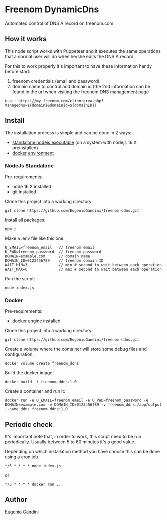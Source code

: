 # Freenom DynamicDns

Automated control of DNS A record on freenom.com

## How it works

This node script works with Puppeteer and it executes the same operations that a normal user will do when he/she edits the DNS A record.

For this to work properly it's important to have these information handy before start:
1) freenom credentials (email and password)
2) domain name to control and domain id (the 2nd information can be found in the url when visiting the freenom DNS management page
```
e.g.: https://my.freenom.com/clientarea.php?managedns=${domain}&domainid=${domainID})
```

## Install

The installation process is simple and can be done in 2 ways:
- [standalone nodejs executable](#nodejs-standalone) (on a system with nodejs 16.X preinstalled)
- [docker environment](#docker)

### NodeJs Standalone

Pre-requirements:
- node 16.X installed
- git installed

Clone this project into a working directory:

```
git clone https://github.com/EugenioGandini/freenom-ddns.git
```

Install all packages:
```
npm i
```

Make a .env file like this one:
```
U_EMAIL=freenom_email   // freenom email
U_PWD=freenom_password  // freenom password
DOMAIN=example.com      // domain name
DOMAIN_ID=0123456789    // freenom domain ID
WAIT_MIN=3              // min # second to wait between each operation
WAIT_MAX=6              // max # second to wait between each operation
```

Run the script:
```
node index.js
```

### Docker

Pre-requirements:
- docker engine installed

Clone this project into a working directory:

```
git clone https://github.com/EugenioGandini/freenom-ddns.git
```

Create a volume where the container will store some debug files and configuration:
```
docker volume create freenom_ddns
```

Build the docker image:
```
docker build -t freenom_ddns:1.0 .
```

Create a container and run it:
```
docker run -e U_EMAIL=freenom_email -e U_PWD=freenom_password -e DOMAIN=example.com -e DOMAIN_ID=0123456789 -v freenom_ddns:/app/output --name ddns freenom_ddns:1.0
```

## Periodic check

It's important note that, in order to work, this script need to be run periodically. Usually between 5 to 60 minutes it's a good value.

Depending on which installation method you have choose this can be done using a cron job.
```
*/5 * * * * node index.js
```
or
```
*/5 * * * * docker run ...
```

## Author

[Eugenio Gandini](https://github.com/EugenioGandini)